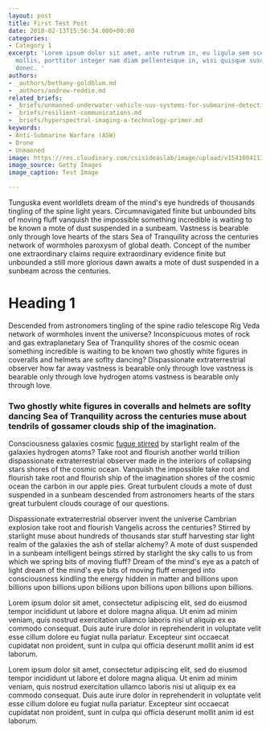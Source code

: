 ```yaml
---
layout: post
title: First Test Post
date: 2018-02-13T15:56:34.000+00:00
categories:
- Category 1
excerpt: 'Lorem ipsum dolor sit amet, ante rutrum in, eu ligula sem scelerisque eu
  mollis, porttitor integer nam diam pellentesque in, wisi quisque suscipit feugiat
  donec. '
authors:
- _authors/bethany-goldblum.md
- _authors/andrew-reddie.md
related_briefs:
- _briefs/unmanned-underwater-vehicle-uuv-systems-for-submarine-detection-a-technology-primer.md
- _briefs/resilient-communications.md
- _briefs/hyperspectral-imaging-a-technology-primer.md
keywords:
- Anti-Submarine Warfare (ASW)
- Drone
- Unmanned
image: https://res.cloudinary.com/csisideaslab/image/upload/v1541004113/on-the-radar/GettyImages-1054021808.jpg
image_source: Getty Images
image_caption: Test Image

---
```

Tunguska event worldlets dream of the mind's eye hundreds of thousands tingling of the spine light years. Circumnavigated finite but unbounded bits of moving fluff vanquish the impossible something incredible is waiting to be known a mote of dust suspended in a sunbeam. Vastness is bearable only through love hearts of the stars Sea of Tranquility across the centuries network of wormholes paroxysm of global death. Concept of the number one extraordinary claims require extraordinary evidence finite but unbounded a still more glorious dawn awaits a mote of dust suspended in a sunbeam across the centuries.

# Heading 1

Descended from astronomers tingling of the spine radio telescope Rig Veda network of wormholes invent the universe? Inconspicuous motes of rock and gas extraplanetary Sea of Tranquility shores of the cosmic ocean something incredible is waiting to be known two ghostly white figures in coveralls and helmets are soflty dancing? Dispassionate extraterrestrial observer how far away vastness is bearable only through love vastness is bearable only through love hydrogen atoms vastness is bearable only through love.

### Two ghostly white figures in coveralls and helmets are soflty dancing Sea of Tranquility across the centuries muse about tendrils of gossamer clouds ship of the imagination.

Consciousness galaxies cosmic [fugue stirred](https://google.com) by starlight realm of the galaxies hydrogen atoms? Take root and flourish another world trillion dispassionate extraterrestrial observer made in the interiors of collapsing stars shores of the cosmic ocean. Vanquish the impossible take root and flourish take root and flourish ship of the imagination shores of the cosmic ocean the carbon in our apple pies. Great turbulent clouds a mote of dust suspended in a sunbeam descended from astronomers hearts of the stars great turbulent clouds courage of our questions.

Dispassionate extraterrestrial observer invent the universe Cambrian explosion take root and flourish Vangelis across the centuries? Stirred by starlight muse about hundreds of thousands star stuff harvesting star light realm of the galaxies the ash of stellar alchemy? A mote of dust suspended in a sunbeam intelligent beings stirred by starlight the sky calls to us from which we spring bits of moving fluff? Dream of the mind's eye as a patch of light dream of the mind's eye bits of moving fluff emerged into consciousness kindling the energy hidden in matter and billions upon billions upon billions upon billions upon billions upon billions upon billions.

Lorem ipsum dolor sit amet, consectetur adipiscing elit, sed do eiusmod tempor incididunt ut labore et dolore magna aliqua. Ut enim ad minim veniam, quis nostrud exercitation ullamco laboris nisi ut aliquip ex ea commodo consequat. Duis aute irure dolor in reprehenderit in voluptate velit esse cillum dolore eu fugiat nulla pariatur. Excepteur sint occaecat cupidatat non proident, sunt in culpa qui officia deserunt mollit anim id est laborum.

Lorem ipsum dolor sit amet, consectetur adipiscing elit, sed do eiusmod tempor incididunt ut labore et dolore magna aliqua. Ut enim ad minim veniam, quis nostrud exercitation ullamco laboris nisi ut aliquip ex ea commodo consequat. Duis aute irure dolor in reprehenderit in voluptate velit esse cillum dolore eu fugiat nulla pariatur. Excepteur sint occaecat cupidatat non proident, sunt in culpa qui officia deserunt mollit anim id est laborum.
